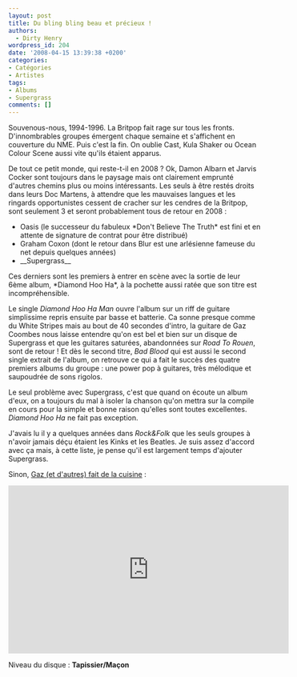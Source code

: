 ```yaml
---
layout: post
title: Du bling bling beau et précieux !
authors:
  - Dirty Henry
wordpress_id: 204
date: '2008-04-15 13:39:38 +0200'
categories:
- Catégories
- Artistes
tags:
- Albums
- Supergrass
comments: []
---
```

Souvenous-nous, 1994-1996. La Britpop fait rage sur tous les fronts. D'innombrables groupes émergent chaque semaine et s'affichent en couverture du NME. Puis c'est la fin. On oublie Cast, Kula Shaker ou Ocean Colour Scene aussi vite qu'ils étaient apparus.

De tout ce petit monde, qui reste-t-il en 2008 ? Ok, Damon Albarn et Jarvis Cocker sont toujours dans le paysage mais ont clairement emprunté d'autres chemins plus ou moins intéressants. Les seuls à être restés droits dans leurs Doc Martens, à attendre que les mauvaises langues et les ringards opportunistes cessent de cracher sur les cendres de la Britpop, sont seulement 3 et seront probablement tous de retour en 2008 :
<ul>
	<li>Oasis (le successeur du fabuleux *Don't Believe The Truth* est fini et en attente de signature de contrat pour être distribué)</li>
	<li>Graham Coxon (dont le retour dans Blur est une arlésienne fameuse du net depuis quelques années)</li>
	<li>__Supergrass__</li>
</ul>
Ces derniers sont les premiers à entrer en scène avec la sortie de leur 6ème album, *Diamond Hoo Ha*, à la pochette aussi ratée que son titre est incompréhensible.

Le single *Diamond Hoo Ha Man* ouvre l'album sur un riff de guitare simplissime repris ensuite par basse et batterie. Ca sonne presque comme du White Stripes mais au bout de 40 secondes d'intro, la guitare de Gaz Coombes nous laisse entendre qu'on est bel et bien sur un disque de Supergrass et que les guitares saturées, abandonnées sur *Road To Rouen*, sont de retour ! Et dès le second titre, *Bad Blood* qui est aussi le second single extrait de l'album, on retrouve ce qui a fait le succès des quatre premiers albums du groupe : une power pop à guitares, très mélodique et saupoudrée de sons rigolos.

Le seul problème avec Supergrass, c'est que quand on écoute un album d'eux, on a toujours du mal à isoler la chanson qu'on mettra sur la compile en cours pour la simple et bonne raison qu'elles sont toutes excellentes. *Diamond Hoo Ha* ne fait pas exception.

J'avais lu il y a quelques années dans *Rock&Folk* que les seuls groupes à n'avoir jamais déçu étaient les Kinks et les Beatles. Je suis assez d'accord avec ça mais, à cette liste, je pense qu'il est largement temps d'ajouter Supergrass.

Sinon, <a href="http://cookingwithrockstars.com/artist/supergrass-gaz-coombes" title="Cooking with rock stars avec Gaz Coombes de Supergrass">Gaz (et d'autres) fait de la cuisine</a> : 

<iframe src="http://blip.tv/play/AZjKKwI.x?p=1" width="560" height="336" frameborder="0" allowfullscreen></iframe>

<embed type="application/x-shockwave-flash" src="http://a.blip.tv/api.swf#AZjKKwI" style="display:none"></embed>

Niveau du disque : __Tapissier/Maçon__
